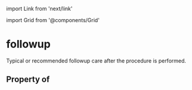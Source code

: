 import Link from 'next/link'
  
import Grid from '@components/Grid'

# followup

Typical or recommended followup care after the procedure is performed.

## Property of



